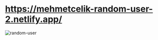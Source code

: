 # https://mehmetcelik-random-user-2.netlify.app/

<img src="https://media.giphy.com/media/181NroxN0slVOu2QSm/giphy.gif" alt="random-user">
